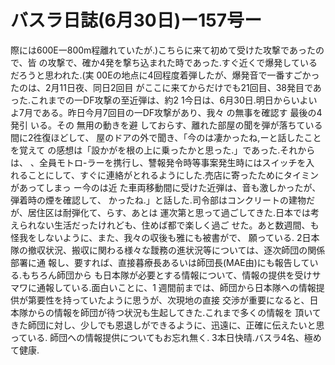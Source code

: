 # バスラ日誌(6月30日)ー157号ー

際には600E一800m程離れていたが.)こちらに来て初めて受けた攻撃であったので、皆
の攻撃で、確か4発を撃ち込まれた時であった.すぐ近くで爆発しているだろうと思われた.(実
00Eの地点に4回程度着弾したが、爆発音で一番すごかったのは、2月11日夜、同日2回目
がここに来てからだけでも21回目、38発目であった.これまでの一DF攻撃の至近弾は、約2
1今日は、6月30日.明日からいよいよ7月である。昨日今月7回目の一DF攻撃があり、我々
の無事を確認す
最後の4発引
いる。その
無用の動きを避
しておらす、離れた部屋の聞を弾が落ちている間に2徃復ほどして、
屋のドアの外で聞き、「今のは凄かったね,ーと話したことを覚えて
の感想は「設かがを根の上に乗ったかと思った.」であった.それからは、
、全員モトロ-ラーを携行し、讐報発令時等事案発生時にはスイッチを入
れることにして、すぐに連絡がとれるようにした.売店に寄ったためにタイミンがあってしまっ
ー今のは近
た車両移動間に受けた近弾は、音も激しかったが、弾着時の煙を確認して、
かったね.」と話した.司令部はコンクリートの建物だが、居住区は耐弾化て、らす、あとは
運次第と思って過ごしてきた.日本では考えられない生活だったけれども、住めば都で楽しく過ご
せた。あと数週間、も怪我をしないように、また、我々の収後も雅にも被書がで、
願っている.
2日本隊の撤収状況、搬収に関わる様々な靉務の進状況等については、逐次師団の関係部署に通
報し、要すれば、直接暮療長あるいは師団長(MAE由)にも報告している.もちろん師団から
も日本隊が必要とする情報について、情報の提供を受けサマワに通報している.面白いことに、1
週間前までは、師団から日本隊への情報提供が第要性を持っていたように思うが、次現地の直接
交渉が重要になると、日本隊からの情報を師団が待つ状況も生起してきた.これまで多くの情報を
頂いてきた師団に対し、少しでも恩退しができるように、迅遠に、正確に伝えたいと思っている.
師団への情報提供についてもお忘れ無く.
3本日快晴.バスラ4名、極めて健康.
